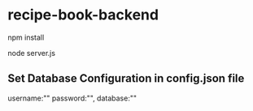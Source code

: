# recipe-book-backend

npm install 

node server.js


## Set Database Configuration in config.json file

username:""
password:"",
database:""
